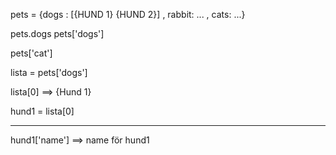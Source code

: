 pets = {dogs : [{HUND 1} {HUND 2}] , rabbit: ... , cats: ...}  

pets.dogs
pets['dogs']

pets['cat']


lista = pets['dogs']

lista[0]  ==> {Hund 1}


hund1 = lista[0]


_____
hund1['name'] ==> name för hund1



